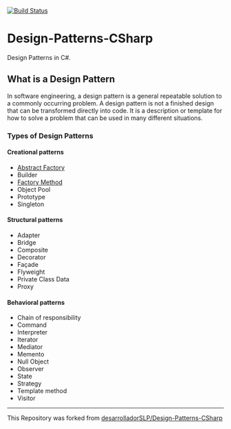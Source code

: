 [![Build Status](https://travis-ci.org/AlessandroMilan/Design-Patterns-CSharp.svg?branch=master)](https://travis-ci.org/AlessandroMilan/Design-Patterns-CSharp)
# Design-Patterns-CSharp
Design Patterns in C#.

## What is a Design Pattern
In software engineering, a design pattern is a general repeatable solution to a commonly occurring problem.
A design pattern is not a finished design that can be transformed directly into code. 
It is a description or template for how to solve a problem that can be used in many different situations.

### Types of Design Patterns
#### Creational patterns
- [Abstract Factory](/src/AbstractFactory)
- Builder
- [Factory Method](/src/FactoryMethod)
- Object Pool
- Prototype
- Singleton
#### Structural patterns
- Adapter
- Bridge
- Composite
- Decorator
- Façade
- Flyweight
- Private Class Data
- Proxy
#### Behavioral patterns
- Chain of responsibility
- Command
- Interpreter
- Iterator
- Mediator
- Memento
- Null Object
- Observer
- State
- Strategy
- Template method
- Visitor

---
This Repository was forked from [desarrolladorSLP/Design-Patterns-CSharp](https://github.com/desarrolladorSLP/Design-Patterns-CSharp)
